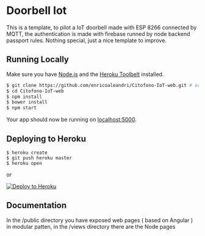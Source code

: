 # Doorbell Iot

This is a template, to pilot a IoT doorbell made with ESP 8266 connected by MQTT, the authentication is made with firebase runned by node backend passport rules.
Nothing special, just a nice template to improve.

## Running Locally

Make sure you have [Node.js](http://nodejs.org/) and the [Heroku Toolbelt](https://toolbelt.heroku.com/) installed.

```sh
$ git clone https://github.com/enricoaleandri/Citofono-IoT-web.git # or clone your own fork
$ cd Citofono-IoT-web
$ npm install
$ bower install
$ npm start
```

Your app should now be running on [localhost:5000](http://localhost:5000/).

## Deploying to Heroku

```
$ heroku create
$ git push heroku master
$ heroku open
```
or

[![Deploy to Heroku](https://www.herokucdn.com/deploy/button.png)](https://heroku.com/deploy)

## Documentation

In the /public directory you have exposed web pages ( based on Angular ) in modular patten, in the /views directory
there are the Node pages
